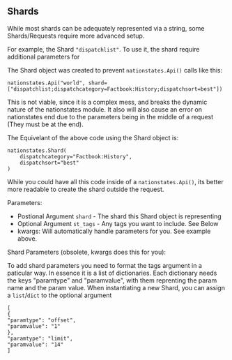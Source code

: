 Shards
---

While most shards can be adequately represented via a string, some Shards/Requests require more advanced setup. 

For example, the Shard `"dispatchlist"`. To use it, the shard require additional parameters for 

The Shard object was created to prevent `nationstates.Api()` calls like this:

    nationstates.Api("world", shard=["dispatchlist;dispatchcategory=Factbook:History;dispatchsort=best"])


This is not viable, since it is a complex mess, and breaks the dynamic nature of the nationstates module. It also will also cause an error on nationstates end due to the parameters being in the middle of a request (They must be at the end).

The Equivelant of the above code using the Shard object is:
    
    nationstates.Shard(
        dispatchcategory="Factbook:History",
        dispatchsort="best" 
    )



While you could have all this code inside of a `nationstates.Api()`, its better more readable to create the shard outside the request.


Parameters:

* Postional Argument `shard` - The shard this Shard object is representing
* Optional Argument `st_tags` - Any tags you want to include. See Below
* kwargs: Will automatically handle parameters for you. See example above.


Shard Parameters (obsolete, kwargs does this for you):

To add shard parameters you need to format the tags argument in a paticular way. In essence it is a list of dictionaries. Each dictionary needs the keys "paramtype" and "paramvalue", with them reprenting the param name and the param value. When instantiating a new Shard, you can assign a `list`/`dict` to the optional argument  

    [
    {
    "paramtype": "offset",
    "paramvalue": "1"
    },
    "paramtype": "limit",
    "paramvalue": "14"
    ]
